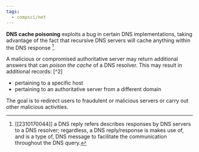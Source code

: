 ```yaml
---
tags:
  - compsci/net
---
```

**DNS cache poisoning** exploits a bug in certain DNS implementations, taking advantage of the fact that recursive DNS servers will cache anything within the DNS response [^1].

A malicious or compromised authoritative server may return additional answers that can *poison the cache* of a DNS resolver. This may result in additional records: [^2]
- pertaining to a specific host
- pertaining to an authoritative server from a different domain

The goal is to redirect users to fraudulent or malicious servers or carry out other malicious activities.

[^1]: [[2310170044]] a DNS reply refers describes responses by DNS servers to a DNS resolver; regardless, a DNS reply/response is makes use of, and is a type of, DNS message to facilitate the communication throughout the DNS query.